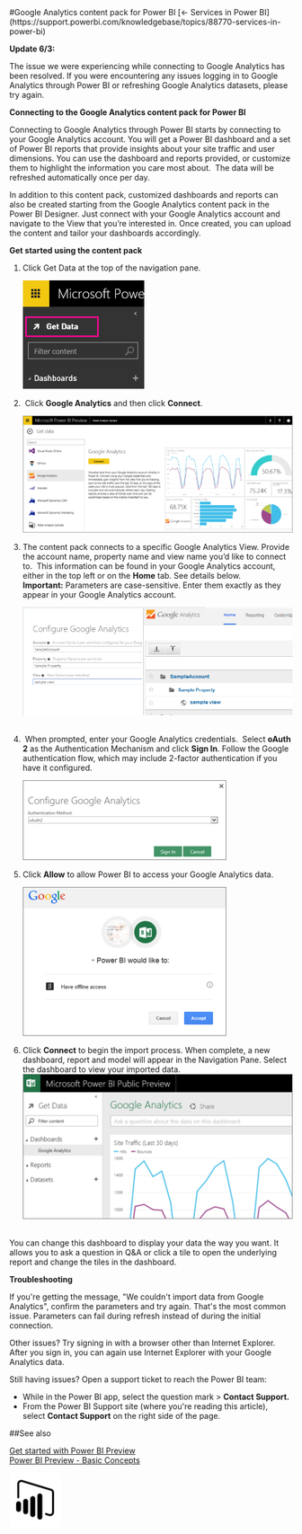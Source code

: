 <properties pageTitle="Google Analytics content pack for Power BI" description="Google Analytics content pack for Power BI" services="powerbi" documentationCenter="" authors="v-anpasi" manager="mblythe" editor=""/>
<tags ms.service="powerbi" ms.devlang="NA" ms.topic="article" ms.tgt_pltfrm="NA" ms.workload="powerbi" ms.date="06/16/2015" ms.author="v-anpasi"/>
#Google Analytics content pack for Power BI
[← Services in Power BI](https://support.powerbi.com/knowledgebase/topics/88770-services-in-power-bi)

**Update 6/3:**

The issue we were experiencing while connecting to Google Analytics has been resolved. If you were encountering any issues logging in to Google Analytics through Power BI or refreshing Google Analytics datasets, please try again.

**Connecting to the Google Analytics content pack for Power BI**

Connecting to Google Analytics through Power BI starts by connecting to your Google Analytics account. You will get a Power BI dashboard and a set of Power BI reports that provide insights about your site traffic and user dimensions. You can use the dashboard and reports provided, or customize them to highlight the information you care most about.  The data will be refreshed automatically once per day.

In addition to this content pack, customized dashboards and reports can also be created starting from the Google Analytics content pack in the Power BI Designer. Just connect with your Google Analytics account and navigate to the View that you’re interested in. Once created, you can upload the content and tailor your dashboards accordingly.

**Get started using the content pack**

1.  Click Get Data at the top of the navigation pane.

    ![](media/powerbi-content-pack-google-analytics/PBI_GetData.png) 
     
2.   Click **Google Analytics** and then click **Connect**.

    ![](media/powerbi-content-pack-google-analytics/PBI_GetDataGoogle1.png)
3.  The content pack connects to a specific Google Analytics View. Provide the account name, property name and view name you’d like to connect to.  This information can be found in your Google Analytics account, either in the top left or on the **﻿Home**﻿ tab. See details below.  
	**Important:** Parameters are case-sensitive. Enter them exactly as they appear in your Google Analytics account. 

    ![](media/powerbi-content-pack-google-analytics/GoogleAnalytics_parameters3.png)
     
4.   When prompted, enter your Google Analytics credentials.  Select **oAuth 2** as the Authentication Mechanism and click **Sign In**. Follow the Google authentication flow, which may include 2-factor authentication if you have it configured.

    ![](media/powerbi-content-pack-google-analytics/PBI_GoogAuthMethod.png)
5.  Click **Allow** to allow Power BI to access your Google Analytics data.

    ![](media/powerbi-content-pack-google-analytics/PBI_GoogAllowOffline.png)
6.  Click **Connect** to begin the import process. When complete, a new dashboard, report and model will appear in the Navigation Pane. Select the dashboard to view your imported data.
     
     ![](media/powerbi-content-pack-google-analytics/PBI_GoogDash.png)
     

You can change this dashboard to display your data the way you want. It allows you to ask a question in Q&A or click a tile to open the underlying report and change the tiles in the dashboard.

**Troubleshooting**

If you're getting the message, "We couldn't import data from Google Analytics", confirm the parameters and try again. That's the most common issue. Parameters can fail during refresh instead of during the initial connection.

Other issues? Try signing in with a browser other than Internet Explorer. After you sign in, you can again use Internet Explorer with your Google Analytics data.  

Still having issues? Open a support ticket to reach the Power BI team:

-   While in the Power BI app, select the question mark > **Contact Support.**
-   From the Power BI Support site (where you're reading this article), select **Contact Support** on the right side of the page.

##See also

[Get started with Power BI Preview](http://support.powerbi.com/knowledgebase/articles/430814-get-started-with-power-bi)  
[Power BI Preview - Basic Concepts](http://support.powerbi.com/knowledgebase/articles/487029-power-bi-preview-basic-concepts)

![](media/powerbi-content-pack-google-analytics/PBIproduct_icon_black_GA.png)
